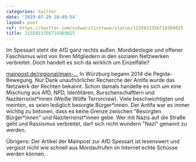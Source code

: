 ```yaml
---
categories: twitter
date: '2019-07-29 18:49:54'
layout: post
ref: https://twitter.com/schwarzlichtwue/status/1155913356714369025
title: 1155913356714369025
---
```

Im Spessart steht die AfD ganz rechts außen. Mordideologie und offener Faschismus wird von ihren Mitgliedern in den sozialen Netzwerken verbreitet. Doch handelt es sich da wirklich um Einzelfälle?

[mainpost.de/regional/main-…](https://www.mainpost.de/regional/main-spessart/Rechtsextreme-Umtriebe-in-der-AfD-Main-Spessart;art776,10285898?fbclid=IwAR216bfEHi_xiQyF4hAbtHhhHNllq8KVoqx-X8y6Xd6SJ31EDhuouiAaOm8) 
In Würzburg begann 2014 die Pegida-Bewegung. Nur Dank unaufhörlicher Recherche der Antifa wurde das Netzwerk der Rechten bekannt. Schon damals handelte es sich um eine Mischung aus AfD, NPD, Identitären, Burschenschaftlern und Naziterrorist\*innen (Weiße Wölfe Terrorcrew). 
Viele beschwichtigten und meinten, es seien lediglich besorgte Bürger\*innen. Der Antifa war es immer wichtig zu betonen, dass es keine Grenze zwischen "Besorgten Bürger\*innen" und Naziterrorist\*innen gebe. 
Wer mit Nazis auf die Straße geht und Rassismus verbreitet, darf sich nicht wundern "Nazi" genannt zu werden.



Übrigens: Der Artikel der Mainpost zur AfD Spessart ist lesenswert und vergisst nicht wie schnell aus Mordaufrufen im Internet echte Schüsse werden können. 